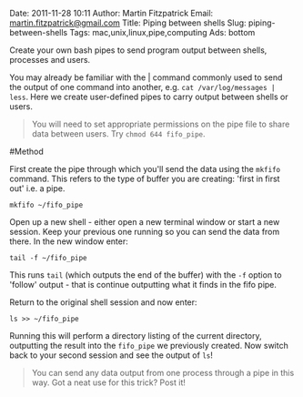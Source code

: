 Date: 2011-11-28 10:11
Author: Martin Fitzpatrick
Email: martin.fitzpatrick@gmail.com
Title: Piping between shells
Slug: piping-between-shells
Tags: mac,unix,linux,pipe,computing
Ads: bottom

Create your own bash pipes to send program output between shells, processes and users.

<!-- PELICAN_END_SUMMARY -->

You may already be familiar with the | command commonly used to send the output of one command into another, e.g. `cat /var/log/messages | less`. Here we create user-defined pipes to carry output between shells or users.




>You will need to set appropriate permissions on the pipe file to share data between users. Try `chmod 644 fifo_pipe`.




#Method

First create the pipe through which you'll send the data using the `mkfifo` command. This refers to the type of buffer you are creating: 'first in first out' i.e. a pipe.



`mkfifo ~/fifo_pipe`





Open up a new shell - either open a new terminal window or start a new session.  Keep your previous one running so you can send the data from there. In the new window enter:



`tail -f ~/fifo_pipe`



This runs `tail` (which outputs the end of the buffer) with the `-f` option to 'follow' output - that is continue outputting what it finds in the fifo pipe.



Return to the original shell session and now enter:



`ls >> ~/fifo_pipe`



Running this will perform a directory listing of the current directory, outputting the result into the `fifo_pipe` we previously created. Now switch back to your second session and see the output of `ls`! 


>You can send any data output from one process through a pipe in this way. Got a neat use for this trick? Post it!






